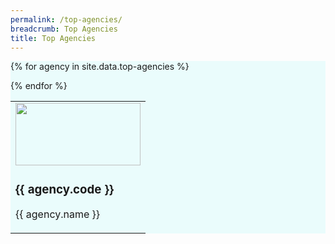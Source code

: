 ```yaml
---
permalink: /top-agencies/
breadcrumb: Top Agencies
title: Top Agencies
---
```


<section class="bp-section" style="background-color:#EAFCFC" id="top-a">
<table>
  
{% for agency in site.data.top-agencies %}
  
  <td>  
    <img src="{{ agency.image-url }}" style="height: 100px; width:200px;"/>
    <h3> {{ agency.code }} </h3>
    <p> {{ agency.name }} </p>
  </td>

{% endfor %}

</table>
</section>


